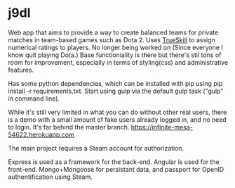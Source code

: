 # j9dl

Web app that aims to provide a way to create balanced teams for private matches in team-based games such as Dota 2. Uses [TrueSkill](http://trueskill.org/) to assign numerical ratings to players. No longer being worked on (Since everyone I know quit playing Dota.) Base functioniality is there but there's stil tons of room for improvement, especially in terms of styling(css) and administrative features. 

Has some python dependencies, which can be installed with pip using pip install -r requirements.txt.
Start using gulp via the default gulp task ("gulp" in command line).

While it's still very limited in what you can do without other real users, there is a demo with a small amount of fake users already logged in, and no need to login. It's far behind the master branch. https://infinite-mesa-54622.herokuapp.com

The main project requires a Steam account for authorization. 

Express is used as a framework for the back-end. Angular is used for the front-end. Mongo+Mongoose for persistant data, and passport for OpenID authentification using Steam.
